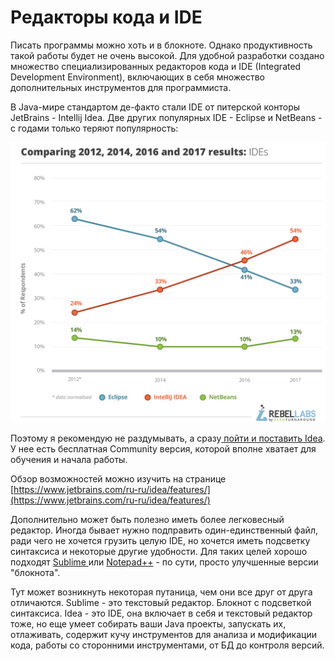 # Редакторы кода и IDE

Писать программы можно хоть и в блокноте. Однако продуктивность такой работы будет не очень высокой. Для удобной разработки создано множество специализированных редакторов кода и IDE (Integrated Development Environment), включающих в себя множество дополнительных инструментов для программиста.

В Java-мире стандартом де-факто стали IDE от питерской конторы JetBrains - Intellij Idea. Две других популярных IDE - Eclipse и NetBeans - с годами только теряют популярность:

![Статистика популярности Java IDE с сайта https://www.jrebel.com/blog/java-development-tools-usage-stats ](<../../.gitbook/assets/image (9).png>)

Поэтому я рекомендую не раздумывать, а сразу[ пойти и поставить Idea](https://www.jetbrains.com/ru-ru/idea/download/). У нее есть бесплатная Community версия, которой вполне хватает для обучения и начала работы.

Обзор возможностей можно изучить на странице [https://www.jetbrains.com/ru-ru/idea/features/](https://www.jetbrains.com/ru-ru/idea/features/)

Дополнительно может быть полезно иметь более легковесный редактор. Иногда бывает нужно подправить один-единственный файл, ради чего не хочется грузить целую IDE, но хочется иметь подсветку синтаксиса и некоторые другие удобности. Для таких целей хорошо подходят [Sublime ](https://www.sublimetext.com)или [Notepad++](https://notepad-plus-plus.org) - по сути, просто улучшенные версии "блокнота".

Тут может возникнуть некоторая путаница, чем они все друг от друга отличаются. Sublime - это текстовый редактор. Блокнот с подсветкой синтаксиса. Idea - это IDE, она включает в себя и текстовый редактор тоже, но еще умеет собирать ваши Java проекты, запускать их, отлаживать, содержит кучу инструментов для анализа и модификации кода, работы со сторонними инструментами, от БД до контроля версий.&#x20;

